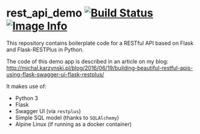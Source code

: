 # rest_api_demo  [![Build Status](https://travis-ci.org/nikos/rest_api_demo.svg?branch=master)](https://travis-ci.org/nikos/rest_api_demo)  [![Image Info](https://images.microbadger.com/badges/image/nikos/rest_api_demo.svg)](https://microbadger.com/images/nikos/rest_api_demo)

This repository contains boilerplate code for a RESTful API based on Flask and Flask-RESTPlus in Python.

The code of this demo app is described in an article on my blog:
http://michal.karzynski.pl/blog/2016/06/19/building-beautiful-restful-apis-using-flask-swagger-ui-flask-restplus/

It makes use of:
* Python 3
* Flask
* Swagger UI (via `restplus`)
* Simple SQL model (thanks to `SQLAlchemy`)
* Alpine Linux (if running as a docker container)

